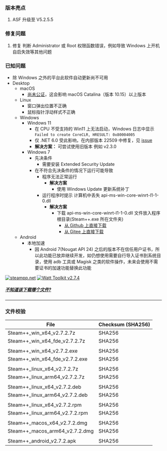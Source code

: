 ### 版本亮点
1. ASF 升级至 V5.2.5.5

<!--
1. Android 支持 VPN 模式(推荐) 进行本地加速
2. 新增 Steam 游戏信息编辑功能，可修改游戏名称、图片、启动项等数据并同步至 Steam 客户端生效
3. ASF 升级至 V5.2.5.4
4. 优化了显示图片时 GPU 占用
5. 优化库存游戏和脚本内存占用
6. 库存游戏编辑功能支持从 SteamGridDB 匹配预览和下载图片
7. 网络加速新增 MEGA 网盘反代服务
8. macOS 支持 Arm64(Apple Silicon)

. ~~Windows 支持 DNS 驱动拦截模式(推荐) 进行本地加速~~
-->

### 修复问题
1. 修复 判断 Administrator 或 Root 权限函数错误，例如导致 Windows 上开机自启失效等其他问题

<!--
1. 修复 库存游戏中挂时长失效
2. 修复 Steam 库存游戏在 Steam 账号切换后自动刷新失败的问题
3. 修复 Steam 库存游戏编辑带有本地化名称的游戏无效的问题
4. 修复 Android 上登录后出现两个退出登录按钮
5. 改进 Android 上第三方快速登录使用系统默认浏览器
6. 修复 一些图片加载失败不显示的问题
7. 改进 从本地加载图片减少不必要的内存分配
-->

### 已知问题
- 除 Windows 之外的平台此软件自动更新尚不可用
- Desktop 
	- macOS
		- [尚未公证](https://support.apple.com/zh-cn/guide/mac-help/mh40616/10.15/mac/10.15)，这会影响 macOS Catalina（版本 10.15）以上版本
	- Linux
		- 窗口弹出位置不正确
		- 鼠标指针浮动样式不正确
	- Windows
		- Windows 11 
			- 在 CPU 不受支持的 Win11 上无法启动，Windows 日志中显示 ```Failed to create CoreCLR, HRESULT: 0x80004005```
			- 仅 .NET 6.0 受此影响，在内部版本 22509 中修复，见 [issue](https://github.com/dotnet/core/issues/6733)
			- **解决方案：** 可尝试使用旧版本 例如 v2.3.0
		- Windows 7
			- 先决条件
				- 需要安装 Extended Security Update
			- 在不符合先决条件的情况下运行可能导致
				- 程序无法正常运行
					- **解决方案**
						- 使用 Windows Update 更新系统补丁
				- 运行程序时提示 计算机中丢失 api-ms-win-core-winrt-l1-1-0.dll
					- **解决方案**
						- 下载 api-ms-win-core-winrt-l1-1-0.dll 文件放入程序根目录(Steam++.exe 所在文件夹)
							- [从 Github 上直接下载](https://github.com/BeyondDimension/SteamTools/raw/develop/references/runtime.win7-x64.Microsoft.NETCore.Windows.ApiSets/api-ms-win-core-winrt-l1-1-0.dll)
							- [从 Gitee 上直接下载](https://gitee.com/rmbgame/SteamTools/raw/develop/references/runtime.win7-x64.Microsoft.NETCore.Windows.ApiSets/api-ms-win-core-winrt-l1-1-0.dll)
	- Android
		- 本地加速
			- 因 Android 7(Nougat API 24) 之后的版本不在信任用户证书，所以此功能已放弃继续开发，如仍想使用需要自行导入证书到系统目录，使用 adb 工具或 Magisk 之类的软件操作，未来会使用不需要证书的加速功能替换此功能


[![steampp.net](https://img.shields.io/badge/WebSite-steampp.net-brightgreen.svg?style=flat-square&color=61dafb)](https://steampp.net)
[![Watt Toolkit v2.7.4](https://img.shields.io/badge/Watt%20Toolkit-v2.7.4-brightgreen.svg?style=flat-square&color=512bd4)]()
  
  
##### [不知道该下载哪个文件?](./download-guide.md)
---

### 文件校验
|  File  | Checksum (SHA256)  |
|  ----  |  ----  |
| Steam++_win_x64_v2.7.2.7z  | SHA256 |
| Steam++_win_x64_fde_v2.7.2.7z  | SHA256 |
| | |
| Steam++_win_x64_v2.7.2.exe  | SHA256 |
| Steam++_win_x64_fde_v2.7.2.exe  | SHA256 |
| | |
| Steam++_linux_x64_v2.7.2.7z  | SHA256 |
| Steam++_linux_arm64_v2.7.2.7z  | SHA256 |
| | |
| Steam++_linux_x64_v2.7.2.deb  | SHA256 |
| Steam++_linux_arm64_v2.7.2.deb  | SHA256 |
| | |
| Steam++_linux_x64_v2.7.2.rpm  | SHA256 |
| Steam++_linux_arm64_v2.7.2.rpm  | SHA256 |
| | |
| Steam++_macos_x64_v2.7.2.dmg  | SHA256 |
| Steam++_macos_arm64_v2.7.2.dmg  | SHA256 |
| | |
| Steam++_android_v2.7.2.apk  | SHA256 |
